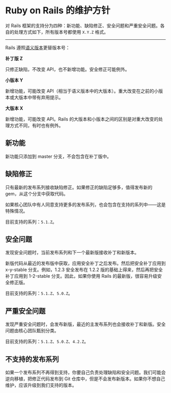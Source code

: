# Ruby on Rails 的维护方针

对 Rails 框架的支持分为四种：新功能、缺陷修正、安全问题和严重安全问题。各自的处理方式如下，所有版本号都使用 `X.Y.Z` 格式。

-----------------------------------------------------------------------------

Rails 遵照[语义版本](http://semver.org/)更替版本号：

**补丁版 Z**

只修正缺陷，不改变 API，也不新增功能。安全修正可能例外。

**小版本 Y**

新增功能，可能改变 API（相当于语义版本中的大版本）。重大改变在之前的小版本或大版本中带有弃用提示。

**大版本 X**

新增功能，可能改变 API。Rails 的大版本和小版本之间的区别是对重大改变的处理方式不同，有时也有例外。

<a class="anchor" id="new-features"></a>

## 新功能

新功能只添加到 master 分支，不会包含在补丁版中。

<a class="anchor" id="bug-fixes"></a>

## 缺陷修正

只有最新的发布系列接收缺陷修正。如果修正的缺陷足够多，值得发布新的 gem，从这个分支中获取代码。

如果核心团队中有人同意支持更多的发布系列，也会包含在支持的系列中——这是特殊情况。

目前支持的系列：`5.1.Z`。

<a class="anchor" id="security-issues"></a>

## 安全问题

发现安全问题时，当前发布系列和下一个最新版接收补丁和新版本。

新版代码从最近的发布版中获取，应用安全补丁之后发布。然后把安全补丁应用到 x-y-stable 分支。例如，1.2.3 安全发布在 1.2.2 版的基础上得来，然后再把安全补丁应用到 1-2-stable 分支。因此，如果你使用 Rails 的最新版，很容易升级安全修正版。

目前支持的系列：`5.1.Z`、`5.0.Z`。

<a class="anchor" id="severe-security-issues"></a>

## 严重安全问题

发现严重安全问题时，会发布新版，最近的主发布系列也会接收补丁和新版。安全问题由核心团队甄别分类。

目前支持的系列：`5.1.Z`、`5.0.Z`、`4.2.Z`。

<a class="anchor" id="unsupported-release-series"></a>

## 不支持的发布系列

如果一个发布系列不再得到支持，你要自己负责处理缺陷和安全问题。我们可能会逆向移植，把修正代码发布到 Git 仓库中，但是不会发布新版本。如果你不想自己维护，应该升级到我们支持的版本。
